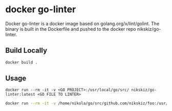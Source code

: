 # docker go-linter

Docker go-linter is a docker image based on golang.org/x/lint/golint. The binary is built in the Dockerfile and pushed to the docker repo nikskiz/go-linter.

## Build Locally

```bash
docker build .
```

## Usage

`docker run --rm -it -v <GO PROJECT>:/usr/local/go/src/ nikskiz/go-linter:latest <GO FILE TO LINTER>`

```bash
docker run --rm -it -v /home/nikola/go/src/github.com/nikskiz/foo:/usr/local/go/src/  $DOCKER_LINTER_REPO cmd/*
```